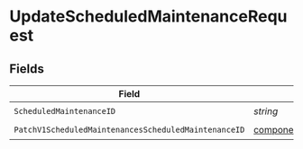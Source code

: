 # UpdateScheduledMaintenanceRequest


## Fields

| Field                                                                                                                                          | Type                                                                                                                                           | Required                                                                                                                                       | Description                                                                                                                                    |
| ---------------------------------------------------------------------------------------------------------------------------------------------- | ---------------------------------------------------------------------------------------------------------------------------------------------- | ---------------------------------------------------------------------------------------------------------------------------------------------- | ---------------------------------------------------------------------------------------------------------------------------------------------- |
| `ScheduledMaintenanceID`                                                                                                                       | *string*                                                                                                                                       | :heavy_check_mark:                                                                                                                             | N/A                                                                                                                                            |
| `PatchV1ScheduledMaintenancesScheduledMaintenanceID`                                                                                           | [components.PatchV1ScheduledMaintenancesScheduledMaintenanceID](../../models/components/patchv1scheduledmaintenancesscheduledmaintenanceid.md) | :heavy_check_mark:                                                                                                                             | N/A                                                                                                                                            |